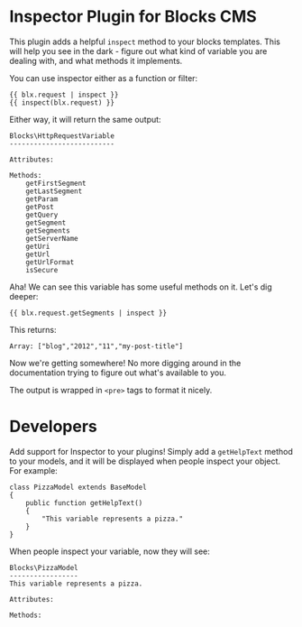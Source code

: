 Inspector Plugin for Blocks CMS
===============================

This plugin adds a helpful `inspect` method to your blocks templates. This will help you
see in the dark - figure out what kind of variable you are dealing with, and what methods
it implements.

You can use inspector either as a function or filter:

    {{ blx.request | inspect }}
    {{ inspect(blx.request) }}

Either way, it will return the same output:

    Blocks\HttpRequestVariable
    --------------------------

    Attributes:

    Methods:
        getFirstSegment
        getLastSegment
        getParam
        getPost
        getQuery
        getSegment
        getSegments
        getServerName
        getUri
        getUrl
        getUrlFormat
        isSecure

Aha! We can see this variable has some useful methods on it. Let's dig deeper:

    {{ blx.request.getSegments | inspect }}

This returns:

    Array: ["blog","2012","11","my-post-title"]

Now we're getting somewhere! No more digging around in the documentation trying to figure out
what's available to you.

The output is wrapped in `<pre>` tags to format it nicely.

Developers
==========

Add support for Inspector to your plugins! Simply add a `getHelpText` method to your models,
and it will be displayed when people inspect your object. For example:

    class PizzaModel extends BaseModel
    {
        public function getHelpText()
        {
            "This variable represents a pizza."
        }
    }

When people inspect your variable, now they will see:

    Blocks\PizzaModel
    -----------------
    This variable represents a pizza.

    Attributes:

    Methods:
